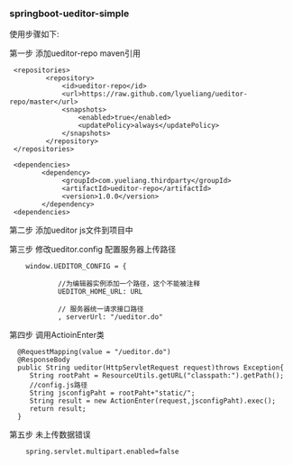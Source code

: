 ### springboot-ueditor-simple

使用步骤如下:

   第一步 添加ueditor-repo maven引用
     
     <repositories>
             <repository>
                 <id>ueditor-repo</id>
                 <url>https://raw.github.com/lyueliang/ueditor-repo/master</url>
                 <snapshots>
                     <enabled>true</enabled>
                     <updatePolicy>always</updatePolicy>
                 </snapshots>
             </repository>
     </repositories>
     
     <dependencies>
            <dependency>
                 <groupId>com.yueliang.thirdparty</groupId>
                 <artifactId>ueditor-repo</artifactId>
                 <version>1.0.0</version>
            </dependency>
     <dependencies>
   
   第二步 添加ueditor js文件到项目中  
   
   第三步 修改ueditor.config 配置服务器上传路径
        
        window.UEDITOR_CONFIG = {
        
                //为编辑器实例添加一个路径，这个不能被注释
                UEDITOR_HOME_URL: URL
        
                // 服务器统一请求接口路径
                , serverUrl: "/ueditor.do"
                
   第四步 调用ActioinEnter类
            
      @RequestMapping(value = "/ueditor.do")
      @ResponseBody
      public String ueditor(HttpServletRequest request)throws Exception{
         String rootPaht = ResourceUtils.getURL("classpath:").getPath();
         //config.js路径
         String jsconfigPaht = rootPaht+"static/";
         String result = new ActionEnter(request,jsconfigPaht).exec();
         return result;
      }
   
   
   第五步 未上传数据错误
        
        spring.servlet.multipart.enabled=false